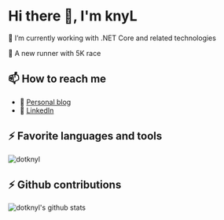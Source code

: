 # Hi there 👋, I'm knyL

<!-- <img src="https://avatars.githubusercontent.com/u/19770280?v=4" alt="profile image" width="64" height="64" style="-webkit-mask-size: contain;"> -->

<!--<pre>
@@@@@@@@@@@@@@@@@@@@@@@@@@@@@@@@@@@@@@@@
@@@@@@@@@@@@@@@@@@@@@@@@@@@@@@@@@@@@@@@@
@@@@@@@@@@@@@@@@@&&##BBBBB@@@@@@@@@@@@@@
@@@@@@@@@@&#BP555555PPPPPY5@@@@@@@@@@@@@
@@@@@@@@G??7J?JGB#&@@@&@@@#P#@@@@@@@@@@@
@@@@@@@@&#&@P!G&BY7G&5!G@@P^Y@@@@@@@@@@@
@@@@@@@@@@@B!B@@&B#&&@7Y@P5?Y@@@@@@@@@@@
@@@@@@@@@@@7?@@@@@@@@@7JPP@75@@@@@@@@@@@
@@@@@@@@@@@G5#P&@@@@@&?JB@&!G@@@@@@@@@@@
@@@@@@@@@@@&GYJBB&@@@@@@@@G!&@@@@@@@@@@@
@@@@@@@@@@&5YP#GYB@@@@@@@&7P@@@@@@@@@@@@
@@@@@@@@@@@5YYYJG@&&@@@@B?5@@@@@@@@@@@@@
@@@@@@@@@@@&PYB@@@#BGGPY5#@@@@@@@@@@@@@@
@@@@@@@@@@@@@&GPG#@@@@G?#@@@@@@@@@@@@@@@
@@@@@@@@@@@@@@@@#GPG&BJ#@@@@@@@@@@@@@@@@
@@@@@@@@@@@@@@@@@@@#P?#@@@@@@@@@@@@@@@@@
@@@@@@@@@@@@@@@@@@@@&G&@@@@@@@@@@@@@@@@@
@@@@@@@@@@@@@@@@@@@@@@@@@@@@@@@@@@@@@@@@
@@@@@@@@@@@@@@@@@@@@@@@@@@@@@@@@@@@@@@@@
</pre>-->

🔭 I’m currently working with .NET Core and related technologies

🏃 A new runner with 5K race

## 📫 How to reach me

- 💬 [Personal blog](https://knyl.me)
- 🔗 [LinkedIn](https://www.linkedin.com/in/dotknyl/)

<!-- |⚡ Favorite languages and tools|⚡ Github contributions|
|-------------------|------------------------|
|![dotknyl](https://github-readme-stats.vercel.app/api/top-langs/?username=dotknyl&hide=css,html,powershell,elm,php,javascript&show_icons=true&count_private=true&theme=tokyonight&layout=compact") | ![dotknyl's github stats](https://github-readme-stats.vercel.app/api?username=dotknyl&show_icons=true&theme=tokyonight&layout=compact) | -->

## ⚡ Favorite languages and tools

![dotknyl](https://github-readme-stats.vercel.app/api/top-langs/?username=dotknyl&hide=css,html,powershell,elm,php,javascript&show_icons=true&count_private=true&theme=tokyonight&layout=compact")

## ⚡ Github contributions

![dotknyl's github stats](https://github-readme-stats.vercel.app/api?username=dotknyl&show_icons=true&theme=tokyonight&layout=compact)
